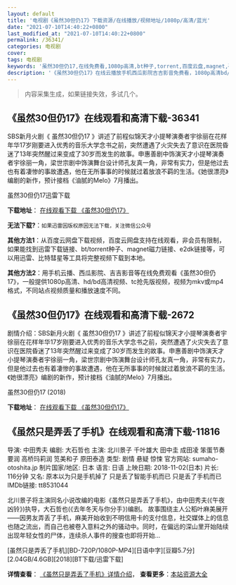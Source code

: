 ```yaml
---
layout: default
title: '电视剧《虽然30但仍17》下载资源/在线播放/视频地址/1080p/高清/蓝光'
date: "2021-07-10T14:40:22+0800"
last_modified_at: "2021-07-10T14:40:22+0800"
permalink: /36341/
categories: 电视剧
cover:
tags: 电视剧
keywords: '虽然30但仍17,在线免费看,1080p高清,bt种子,torrent,百度云盘,magnet,磁力链,迅雷下载资源'
description: '《虽然30但仍17》在线云播放手机西瓜影院吉吉影音免费看，1080p高清bd/hd未删减完整版和tc抢先枪版，mkv/mp4格式，附带bt/torrent种子、magnet/磁力链、百度云盘、网盘资源迅雷下载链接'
---
```


>内容采集生成，如果链接失效，多试几个。


## 《虽然30但仍17》在线观看和高清下载-36341

SBS新月火剧《 虽然30但仍17 》讲述了前程似锦天才小提琴演奏者宇徐丽在花样年华17岁刚要进入优秀的音乐大学念书之前，突然遭遇了火灾失去了意识在医院昏迷了13年突然醒过来变成了30岁而发生的故事。申惠善剧中饰演天才小提琴演奏者宇徐丽一角，梁世宗剧中饰演舞台设计师孔友真一角，非常有实力，但是他过去也有着凄惨的事故遭遇，他在无所事事的时候就过着放浪不羁的生活。《她很漂亮》编剧的新作，预计接档《油腻的Melo》7月播出。


虽然30但仍17迅雷下载

**下载地址**： [在线观看下载 《虽然30但仍17》](https://www.993dy.com//vod-detail-id-30976.html) 


**无法下载?**：`如果迅雷因版权原因无法下载，关注微信公众号 `

**其他方法1**：从百度云网盘下载视频，百度云网盘支持在线观看，非会员有限制，如果能找到迅雷下载链接、bt/torrent种子、magnet磁力链接、e2dk链接等，可以用迅雷、比特彗星等工具将完整视频下载到本地。

**其他方法2**：用手机云播、西瓜影院、吉吉影音等在线免费观看《虽然30但仍17》，一般提供1080p高清、hd/bd高清视频、tc抢先版视频，视频为mkv或mp4格式，不同站点视频质量和播放速度不同。


## 《虽然30但仍17》在线观看和高清下载-2672

剧情介绍：SBS新月火剧《 虽然30但仍17 》讲述了前程似锦天才小提琴演奏者宇徐丽在花样年华17岁刚要进入优秀的音乐大学念书之前，突然遭遇了火灾失去了意识在医院昏迷了13年突然醒过来变成了30岁而发生的故事。申惠善剧中饰演天才小提琴演奏者宇徐丽一角，梁世宗剧中饰演舞台设计师孔友真一角，非常有实力，但是他过去也有着凄惨的事故遭遇，他在无所事事的时候就过着放浪不羁的生活。《她很漂亮》编剧的新作，预计接档《油腻的Melo》7月播出。


虽然30但仍17 (2018)

**下载地址**： [在线观看下载 《虽然30但仍17》](https://www.btbtdy.me/btdy/dy13263.html) 


## 《虽然只是弄丢了手机》在线观看和高清下载-11816

导演: 中田秀夫 编剧: 大石哲也 主演: 北川景子 千叶雄大 田中圭 成田凌 笨蛋节奏 要润 高桥玛莉润 笕美和子 原田泰造 类型: 剧情 悬疑 惊悚 官方网站: sumaho-otoshita.jp 制片国家/地区: 日本 语言: 日语 上映日期: 2018-11-02(日本) 片长: 116分钟 又名: 原本以为只是手机掉了 只是丢了智能手机而已 只是丢了手机而已 IMDb链接: tt8531044

北川景子将主演同名小说改编的电影《虽然只是弄丢了手机》，由中田秀夫(《午夜凶铃》)执导，大石哲也(《去年冬天与你分手》)编剧。 故事围绕主人公稻叶麻美展开——因男友弄丢了手机，麻美开始收到不明信用卡的支付信息，社交媒体上的信息也随之流出，而自己也被卷入意料之外的骚动中。同时，在偏远的深山里开始陆续出现年轻女性的尸体，连续杀人事件的搜查也即将开始…


[虽然只是弄丢了手机][BD-720P/1080P-MP4][日语中字][豆瓣5.7分][2.04GB/4.6GB][2018][BT下载/迅雷下载]

**详情查看**： [《虽然只是弄丢了手机》详情介绍](/movie/11816/)， **查看更多**：[本站资源大全](/movie/t/all/)

